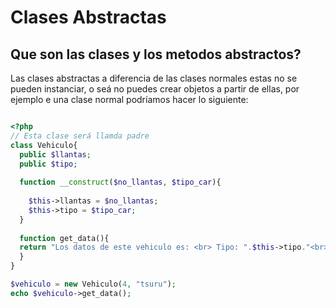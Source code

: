 # Clases Abstractas

## Que son las clases y los metodos abstractos?

Las clases abstractas a diferencia de las clases normales estas no se pueden instanciar, o seá no puedes crear objetos a partir de ellas, por ejemplo e una clase normal podríamos hacer lo siguiente:

```php

<?php
// Esta clase será llamda padre
class Vehiculo{
  public $llantas;
  public $tipo;
  
  function __construct($no_llantas, $tipo_car){
  
    $this->llantas = $no_llantas;
    $this->tipo = $tipo_car;
  }
  
  function get_data(){
  return "Los datos de este vehiculo es: <br> Tipo: ".$this->tipo."<br>No de llantas: ".$this->llantas; 
  }
}

$vehiculo = new Vehiculo(4, "tsuru");
echo $vehiculo->get_data(); 

```
